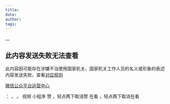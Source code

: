 ```yaml
---
title: 
date: 
author: 
tags: 
---
```



__

## 此内容发送失败无法查看

此内容因可能存在涉嫌不当使用国家机关、国家机关工作人员的名义或形象的表述内容发送失败，查看[对应规则](https://mp.weixin.qq.com/mp/opshowpage?action=oplaw&id=32&t=operation/faq_index#wechat_redirect)

[微信公众平台运营中心](http://mp.weixin.qq.com/mp/opshowpage?action=main#wechat_redirect)

： ， 。 视频 小程序 赞 ，轻点两下取消赞 在看 ，轻点两下取消在看

